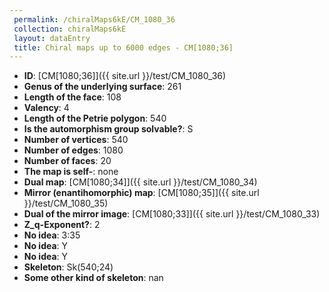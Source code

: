```yaml
--- 
 permalink: /chiralMaps6kE/CM_1080_36 
 collection: chiralMaps6kE
 layout: dataEntry
 title: Chiral maps up to 6000 edges - CM[1080;36]
---
```


- **ID**: [CM[1080;36]]({{ site.url }}/test/CM_1080_36)
- **Genus of the underlying surface**: 261
- **Length of the face**: 108
- **Valency**: 4
- **Length of the Petrie polygon**: 540
- **Is the automorphism group solvable?**: S
- **Number of vertices**: 540
- **Number of edges**: 1080
- **Number of faces**: 20
- **The map is self-**: none
- **Dual map**: [CM[1080;34]]({{ site.url }}/test/CM_1080_34)
- **Mirror (enantihomorphic) map**: [CM[1080;35]]({{ site.url }}/test/CM_1080_35)
- **Dual of the mirror image**: [CM[1080;33]]({{ site.url }}/test/CM_1080_33)
- **Z_q-Exponent?**: 2
- **No idea**:  3:35
- **No idea**: Y
- **No idea**: Y
- **Skeleton**: Sk(540;24)
- **Some other kind of skeleton**: nan
